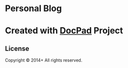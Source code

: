 Personal Blog
==============

# Created with [DocPad](http://docpad.org) Project

## License
Copyright &copy; 2014+ All rights reserved.